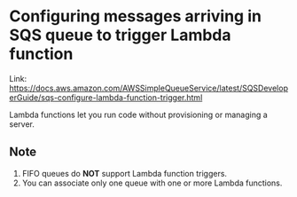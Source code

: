 # Configuring messages arriving in SQS queue to trigger Lambda function
Link: https://docs.aws.amazon.com/AWSSimpleQueueService/latest/SQSDeveloperGuide/sqs-configure-lambda-function-trigger.html

Lambda functions let you run code without provisioning or managing a server. 

## Note
1. FIFO queues do **NOT** support Lambda function triggers.
2. You can associate only one queue with one or more Lambda functions.

